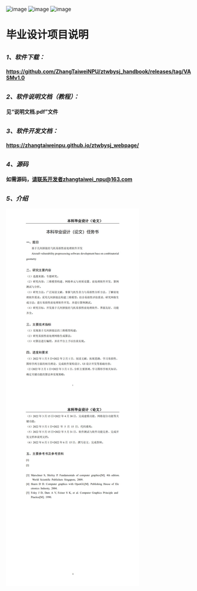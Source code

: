 ![image](https://img.shields.io/static/v1?label=Date&message=2022.6&color=blue) 
![image](https://img.shields.io/static/v1?label=Developer&message=ZhangTaiwei&color=green) 
![image](https://img.shields.io/static/v1?label=Software&message=VAMS&color=yellow)  

##  
# **毕业设计项目说明**
##     
  
### _1、软件下载：_
#### https://github.com/ZhangTaiweiNPU/ztwbysj_handbook/releases/tag/VASMv1.0  
##    

  
### _2、软件说明文档（教程）：_
#### 见“说明文档.pdf”文件  
##    

  
### _3、软件开发文档：_
#### https://zhangtaiweinpu.github.io/ztwbysj_webpage/  
##    

  
### _4、源码_
#### 如需源码，请联系开发者zhangtaiwei_npu@163.com  
##    

  
### _5、介绍_

![image](任务书.jpg)
